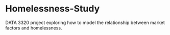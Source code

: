 # Homelessness-Study
DATA 3320 project exploring how to model the relationship between market factors and homelessness.
